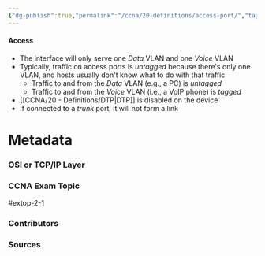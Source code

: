 ```yaml
---
{"dg-publish":true,"permalink":"/ccna/20-definitions/access-port/","tags":["defs_ccna"],"created":"2023-11-13T08:20:34.000-08:00","updated":"2023-11-13T08:21:05.000-08:00"}
---
```


#### Access
- The interface will only serve one *Data* VLAN and one *Voice* VLAN
- Typically, traffic on access ports is *untagged* because there's only one VLAN, and hosts usually don't know what to do with that traffic
	- Traffic to and from the *Data* VLAN (e.g., a PC) is *untagged*
	- Traffic to and from the *Voice* VLAN (i.e., a VoIP phone) is *tagged*
- [[CCNA/20 - Definitions/DTP\|DTP]] is disabled on the device
- If connected to a *trunk* port, it will not form a link







# Metadata
### OSI or TCP/IP Layer

### CCNA Exam Topic
#extop-2-1 
### Contributors

### Sources

